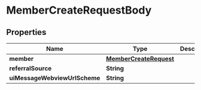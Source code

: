 

# MemberCreateRequestBody


## Properties

Name | Type | Description | Notes
------------ | ------------- | ------------- | -------------
**member** | [**MemberCreateRequest**](MemberCreateRequest.md) |  |  [optional]
**referralSource** | **String** |  |  [optional]
**uiMessageWebviewUrlScheme** | **String** |  |  [optional]



